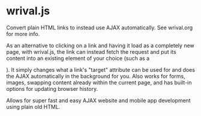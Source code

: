 wrival.js
=========

Convert plain HTML links to instead use AJAX automatically. See wrival.org for more info.

As an alternative to clicking on a link and having it load as a completely new page, with 
wrival.js, the link can instead fetch the request and put its content into an existing 
element of your choice (such as a <div>). It simply changes what a link's "target" 
attribute can be used for and does the AJAX automatically in the background for you. Also 
works for forms, images, swapping content already within the current page, and has built-in 
options for updating browser history.

Allows for super fast and easy AJAX website and mobile app development using plain old HTML.
